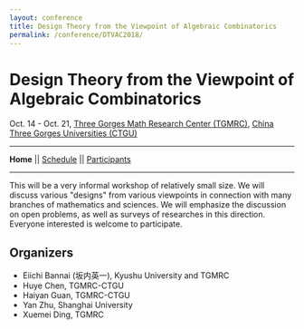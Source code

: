 ```yaml
---
layout: conference
title: Design Theory from the Viewpoint of Algebraic Combinatorics
permalink: /conference/DTVAC2018/
---
```


# Design Theory from the Viewpoint of Algebraic Combinatorics

Oct. 14 - Oct. 21, [Three Gorges Math Research Center (TGMRC)](http://mathcenter.ctgu.edu.cn/), [China Three Gorges Universities (CTGU)](http://www.ctgu.edu.cn/)

--------

**Home** || [Schedule](schedule) || [Participants](participants)

--------

This will be a very informal workshop of relatively small size. We will discuss various "designs" from various viewpoints in connection with many branches of mathematics and sciences. We will emphasize the discussion on open problems, as well as surveys of researches in this direction. Everyone interested is welcome to participate.

## Organizers

+ Eiichi Bannai (坂内英一), Kyushu University and TGMRC
+ Huye Chen, TGMRC-CTGU
+ Haiyan Guan, TGMRC-CTGU
+ Yan Zhu, Shanghai University
+ Xuemei Ding, TGMRC
